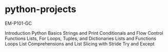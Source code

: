 # python-projects
EM-P101-GC

Introduction
Python Basics
Strings and Print
Conditionals and Flow Control
Functions
Lists, For Loops, Tuples, and Dictionaries
Lists and Functions
Loops
List Comprehensions and List Slicing with Stride
Try and Except
